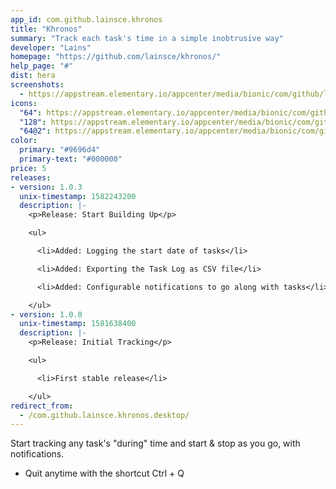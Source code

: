 ```yaml
---
app_id: com.github.lainsce.khronos
title: "Khronos"
summary: "Track each task's time in a simple inobtrusive way"
developer: "Lains"
homepage: "https://github.com/lainsce/khronos/"
help_page: "#"
dist: hera
screenshots:
  - https://appstream.elementary.io/appcenter/media/bionic/com/github/lainsce.khronos/9818B4288B802F800CC8FFEE5D7FB225/screenshots/image-1_orig.png
icons:
  "64": https://appstream.elementary.io/appcenter/media/bionic/com/github/lainsce.khronos/9818B4288B802F800CC8FFEE5D7FB225/icons/64x64/com.github.lainsce.khronos_com.github.lainsce.khronos.png
  "128": https://appstream.elementary.io/appcenter/media/bionic/com/github/lainsce.khronos/9818B4288B802F800CC8FFEE5D7FB225/icons/128x128/com.github.lainsce.khronos_com.github.lainsce.khronos.png
  "64@2": https://appstream.elementary.io/appcenter/media/bionic/com/github/lainsce.khronos/9818B4288B802F800CC8FFEE5D7FB225/icons/64x64@2/com.github.lainsce.khronos_com.github.lainsce.khronos.png
color:
  primary: "#9696d4"
  primary-text: "#000000"
price: 5
releases:
- version: 1.0.3
  unix-timestamp: 1582243200
  description: |-
    <p>Release: Start Building Up</p>

    <ul>

      <li>Added: Logging the start date of tasks</li>

      <li>Added: Exporting the Task Log as CSV file</li>

      <li>Added: Configurable notifications to go along with tasks</li>

    </ul>
- version: 1.0.0
  unix-timestamp: 1581638400
  description: |-
    <p>Release: Initial Tracking</p>

    <ul>

      <li>First stable release</li>

    </ul>
redirect_from:
  - /com.github.lainsce.khronos.desktop/
---
```


<p>Start tracking any task&apos;s &quot;during&quot; time and start &amp; stop as you go, with notifications.</p>
<ul>
  <li>Quit anytime with the shortcut Ctrl + Q</li>
</ul>